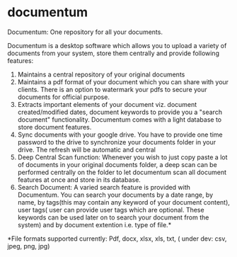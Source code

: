 # documentum
Documentum: One repository for all your documents.
 
Documentum is a desktop software which allows you to upload a variety of documents from your system, store them centrally and provide following features:
 
1.	Maintains a central repository of your original documents 
2.	Maintains a pdf format of your document which you can share with your clients. There is an option to watermark your pdfs to secure your documents for official purpose.
3.	Extracts important elements of your document viz. document created/modified dates, document keywords to provide you a "search document" functionality. Documentum comes with a light database to store document features.
4.	Sync documents with your google drive. You have to provide one time password to the drive to synchronize your documents folder in your drive. The refresh will be automatic and central
5.	Deep Central Scan function: Whenever you wish to just copy paste a lot of documents in your original documents folder, a deep scan can be performed centrally on the folder to let documentum scan all document features at once and store in its database.
6.	Search Document: A varied search feature is provided with Documentum. You can search your documents by a date range, by name, by tags(this may contain any keyword of your document content), user tags( user can provide user tags which are optional. These keywords can be used later on to search your document from the system) and by document extention i.e. type of file.*
 
*File formats supported currently: Pdf, docx, xlsx, xls, txt, ( under dev: csv, jpeg, png, jpg)


